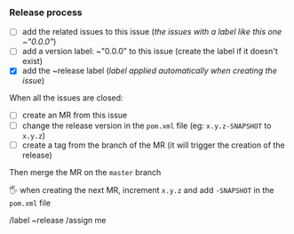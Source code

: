 
### Release process

- [ ] add the related issues to this issue (*the issues with a label like this one ~"0.0.0"*)
- [ ] add a version label: ~"0.0.0" to this issue (create the label if it doesn't exist)
- [x] add the ~release label (*label applied automatically when creating the issue*)

When all the issues are closed:

- [ ] create an MR from this issue
- [ ] change the release version in the `pom.xml` file (eg: `x.y.z-SNAPSHOT` to `x.y.z`)
- [ ] create a tag from the branch of the MR (it will trigger the creation of the release)

Then merge the MR on the `master` branch

🖐️ when creating the next MR, increment `x.y.z` and add `-SNAPSHOT` in the `pom.xml` file

/label ~release
/assign me
